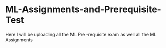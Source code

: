 # ML-Assignments-and-Prerequisite-Test
Here I will be uploading all the ML Pre -requisite exam as well all the ML Assignments
